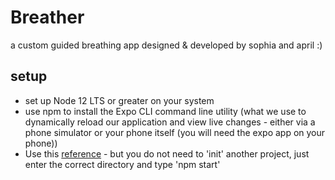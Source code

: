 # Breather
a custom guided breathing app designed & developed by sophia and april :)


## setup
- set up Node 12 LTS or greater on your system
- use npm to install the Expo CLI command line utility (what we use to dynamically reload our application and view live changes - either via a phone simulator or your phone itself (you will need the expo app on your phone))
- Use this [reference](https://reactnative.dev/docs/0.60/enviroment-setup) - but you do not need to 'init' another project, just enter the correct directory and type 'npm start'